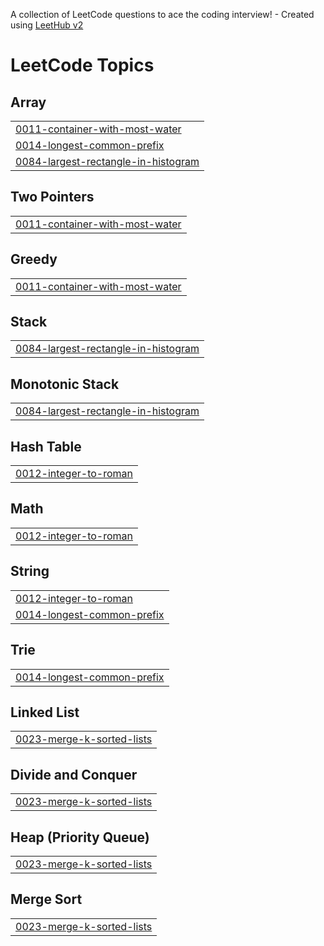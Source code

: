 A collection of LeetCode questions to ace the coding interview! - Created using [LeetHub v2](https://github.com/arunbhardwaj/LeetHub-2.0)
<!---LeetCode Topics Start-->
# LeetCode Topics
## Array
|  |
| ------- |
| [0011-container-with-most-water](https://github.com/parnikagupta15/Leetcode/tree/master/0011-container-with-most-water) |
| [0014-longest-common-prefix](https://github.com/parnikagupta15/Leetcode/tree/master/0014-longest-common-prefix) |
| [0084-largest-rectangle-in-histogram](https://github.com/parnikagupta15/Leetcode/tree/master/0084-largest-rectangle-in-histogram) |
## Two Pointers
|  |
| ------- |
| [0011-container-with-most-water](https://github.com/parnikagupta15/Leetcode/tree/master/0011-container-with-most-water) |
## Greedy
|  |
| ------- |
| [0011-container-with-most-water](https://github.com/parnikagupta15/Leetcode/tree/master/0011-container-with-most-water) |
## Stack
|  |
| ------- |
| [0084-largest-rectangle-in-histogram](https://github.com/parnikagupta15/Leetcode/tree/master/0084-largest-rectangle-in-histogram) |
## Monotonic Stack
|  |
| ------- |
| [0084-largest-rectangle-in-histogram](https://github.com/parnikagupta15/Leetcode/tree/master/0084-largest-rectangle-in-histogram) |
## Hash Table
|  |
| ------- |
| [0012-integer-to-roman](https://github.com/parnikagupta15/Leetcode/tree/master/0012-integer-to-roman) |
## Math
|  |
| ------- |
| [0012-integer-to-roman](https://github.com/parnikagupta15/Leetcode/tree/master/0012-integer-to-roman) |
## String
|  |
| ------- |
| [0012-integer-to-roman](https://github.com/parnikagupta15/Leetcode/tree/master/0012-integer-to-roman) |
| [0014-longest-common-prefix](https://github.com/parnikagupta15/Leetcode/tree/master/0014-longest-common-prefix) |
## Trie
|  |
| ------- |
| [0014-longest-common-prefix](https://github.com/parnikagupta15/Leetcode/tree/master/0014-longest-common-prefix) |
## Linked List
|  |
| ------- |
| [0023-merge-k-sorted-lists](https://github.com/parnikagupta15/Leetcode/tree/master/0023-merge-k-sorted-lists) |
## Divide and Conquer
|  |
| ------- |
| [0023-merge-k-sorted-lists](https://github.com/parnikagupta15/Leetcode/tree/master/0023-merge-k-sorted-lists) |
## Heap (Priority Queue)
|  |
| ------- |
| [0023-merge-k-sorted-lists](https://github.com/parnikagupta15/Leetcode/tree/master/0023-merge-k-sorted-lists) |
## Merge Sort
|  |
| ------- |
| [0023-merge-k-sorted-lists](https://github.com/parnikagupta15/Leetcode/tree/master/0023-merge-k-sorted-lists) |
<!---LeetCode Topics End-->